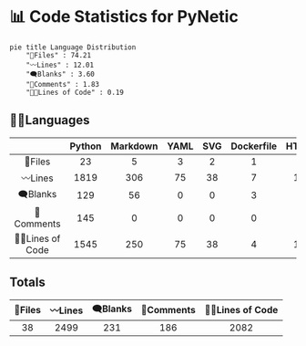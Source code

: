 



# 📊 Code Statistics for PyNetic
  
```mermaid  
pie title Language Distribution  
    "📝Files" : 74.21  
    "〰️Lines" : 12.01  
    "🗨️Blanks" : 3.60  
    "🙈Comments" : 1.83  
    "👨‍💻Lines of Code" : 0.19  
```  

## 👨‍💻Languages

||Python|Markdown|YAML|SVG|Dockerfile|HTML|License|TOML|gitignore|
| :---: | :---: | :---: | :---: | :---: | :---: | :---: | :---: | :---: | :---: |
|📝Files|23|5|3|2|1|1|1|1|1|
|〰️Lines|1819|306|75|38|7|13|21|82|138|
|🗨️Blanks|129|56|0|0|3|0|4|12|27|
|🙈Comments|145|0|0|0|0|0|0|7|34|
|👨‍💻Lines of Code|1545|250|75|38|4|13|17|63|77|
  

## Totals

|📝Files|〰️Lines|🗨️Blanks|🙈Comments|👨‍💻Lines of Code|
| :---: | :---: | :---: | :---: | :---: |
|38|2499|231|186|2082|
  
